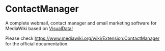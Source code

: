 # ContactManager

A complete webmail, contact manager and email marketing software for MediaWiki based on [VisualData!](https://www.mediawiki.org/wiki/Extension:VisualData)

Please check https://www.mediawiki.org/wiki/Extension:ContactManager for the official documentation.

